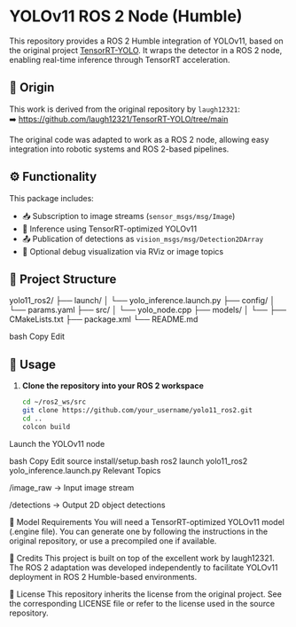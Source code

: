 # YOLOv11 ROS 2 Node (Humble)

This repository provides a ROS 2 Humble integration of YOLOv11, based on the original project [TensorRT-YOLO](https://github.com/laugh12321/TensorRT-YOLO). It wraps the detector in a ROS 2 node, enabling real-time inference through TensorRT acceleration.

## 📌 Origin

This work is derived from the original repository by `laugh12321`:  
➡️ https://github.com/laugh12321/TensorRT-YOLO/tree/main

The original code was adapted to work as a ROS 2 node, allowing easy integration into robotic systems and ROS 2-based pipelines.

## ⚙️ Functionality

This package includes:

- 📥 Subscription to image streams (`sensor_msgs/msg/Image`)
- 🧠 Inference using TensorRT-optimized YOLOv11
- 📤 Publication of detections as `vision_msgs/msg/Detection2DArray`
- 🧪 Optional debug visualization via RViz or image topics

## 🧱 Project Structure

yolo11_ros2/
├── launch/
│ └── yolo_inference.launch.py
├── config/
│ └── params.yaml
├── src/
│ └── yolo_node.cpp
├── models/
│ └── <TensorRT optimized models>
├── CMakeLists.txt
├── package.xml
└── README.md

bash
Copy
Edit

## 🚀 Usage

1. **Clone the repository into your ROS 2 workspace**

   ```bash
   cd ~/ros2_ws/src
   git clone https://github.com/your_username/yolo11_ros2.git
   cd ..
   colcon build
Launch the YOLOv11 node

bash
Copy
Edit
source install/setup.bash
ros2 launch yolo11_ros2 yolo_inference.launch.py
Relevant Topics

/image_raw → Input image stream

/detections → Output 2D object detections

📂 Model Requirements
You will need a TensorRT-optimized YOLOv11 model (.engine file). You can generate one by following the instructions in the original repository, or use a precompiled one if available.

🧾 Credits
This project is built on top of the excellent work by laugh12321. The ROS 2 adaptation was developed independently to facilitate YOLOv11 deployment in ROS 2 Humble-based environments.

📃 License
This repository inherits the license from the original project. See the corresponding LICENSE file or refer to the license used in the source repository.
